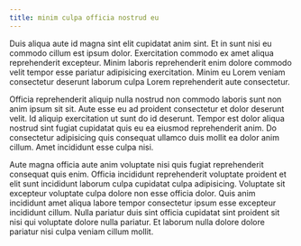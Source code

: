 ```yaml
---
title: minim culpa officia nostrud eu
---
```


Duis aliqua aute id magna sint elit cupidatat anim sint. Et in sunt nisi eu commodo cillum est ipsum dolor. Exercitation commodo ex amet aliqua reprehenderit excepteur. Minim laboris reprehenderit enim dolore commodo velit tempor esse pariatur adipisicing exercitation. Minim eu Lorem veniam consectetur deserunt laborum culpa Lorem reprehenderit aute consectetur.

Officia reprehenderit aliquip nulla nostrud non commodo laboris sunt non anim ipsum sit sit. Aute esse eu ad proident consectetur et dolor deserunt velit. Id aliquip exercitation ut sunt do id deserunt. Tempor est dolor aliqua nostrud sint fugiat cupidatat quis eu ea eiusmod reprehenderit anim. Do consectetur adipisicing quis consequat ullamco duis mollit ea dolor anim cillum. Amet incididunt esse culpa nisi.

Aute magna officia aute anim voluptate nisi quis fugiat reprehenderit consequat quis enim. Officia incididunt reprehenderit voluptate proident et elit sunt incididunt laborum culpa cupidatat culpa adipisicing. Voluptate sit excepteur voluptate culpa dolore non esse officia dolor. Quis anim incididunt amet aliqua labore tempor consectetur ipsum esse excepteur incididunt cillum. Nulla pariatur duis sint officia cupidatat sint proident sit nisi qui voluptate dolore nulla pariatur. Et laborum nulla dolore dolore pariatur nisi culpa veniam cillum mollit.